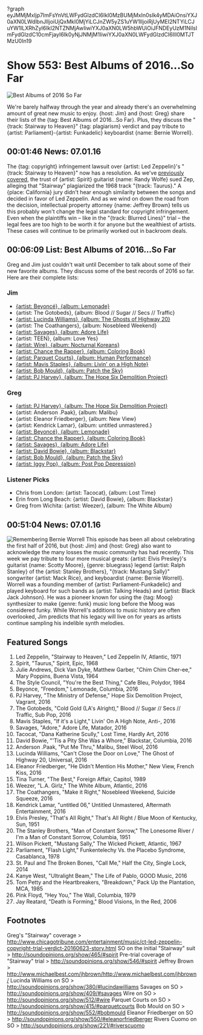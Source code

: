 ?graph eyJMMjMxIjp7ImFsYnVtLWFydGlzdCI6IkI0MzBUMjMxIn0sIk4yMDAiOnsiYXJ0aXN0LWdlbnJlIjoiUjQxMkI0MjYiLCJnZW5yZS1uYW1lIjoiRjUyMEI2NTYiLCJuYW1lLXRhZyI6IkI2NTZNMjAwIiwiYXJ0aXN0LW5hbWUiOiJFNDEyUzM1NiIsImFydGlzdC10cmFjayI6Ik0yNjJNMjM1IiwiYXJ0aXN0LWFydGlzdCI6IlI0MTJTMzU0In19

# Show 553: Best Albums of 2016...So Far

![Best Albums of 2016 So Far](http://sound-images.s3.amazonaws.com/images/2016/2016midyear_web.jpg)

We're barely halfway through the year and already there's an overwhelming amount of great new music to enjoy. {host: Jim} and {host: Greg} share their lists of the {tag: Best Albums of 2016...So Far}. Plus, they discuss the "{track: Stairway to Heaven}" {tag: plagiarism} verdict and pay tribute to {artist: Parliament}-{artist: Funkadelic} keyboardist {name: Bernie Worrell}.

## 00:01:46 News: 07.01.16
The {tag: copyright} infringement lawsuit over {artist: Led Zeppelin}'s "{track: Stairway to Heaven}" now has a resolution. As we've [previously](http://soundopinions.org/show/546/#spirit) [covered](http://soundopinions.org/show/465/#spirit), the trust of {artist: Spirit} guitarist {name: Randy Wolfe} sued Zep, alleging that "Stairway" plagiarized the 1968 track "{track: Taurus}." A {place: California} jury didn't hear enough similarity between the songs and decided in favor of Led Zeppelin. And as we wind on down the road from the decision, intellectual property attorney {name: Jeffrey Brown} tells us this probably won't change the legal standard for copyright infringement. Even when the plaintiffs win – like in the "{track: Blurred Lines}" trial – the legal fees are too high to be worth it for anyone but the wealthiest of artists. These cases will continue to be primarily worked out in backroom deals.



## 00:06:09 List: Best Albums of 2016...So Far
Greg and Jim just couldn't wait until December to talk about some of their new favorite albums. They discuss some of the best records of 2016 so far. Here are their complete lists:

### Jim
- [{artist: Beyoncé}, {album: Lemonade}](http://soundopinions.org/show/544/#lemonade)
- {artist: The Gotobeds}, {album: Blood // Sugar // Secs // Traffic}
- [{artist: Lucinda Williams}, {album: The Ghosts of Highway 20}](http://soundopinions.org/show/532/#lucindawilliams)
- {artist: The Coathangers}, {album: Nosebleed Weekend} 
- [{artist: Savages}, {album: Adore Life}](http://soundopinions.org/show/530/#savages)
- {artist: TEEN}, {album: Love Yes}
- [{artist: Wire}, {album: Nocturnal Koreans}](https://www.wbez.org/shows/jim-derogatis/nocturnal-koreans-finds-wire-in-a-more-subdued-apocalyptic-mood/95cbe2ec-c4c7-4f88-8846-e989200c6969)
- [{artist: Chance the Rapper}, {album: Coloring Book}](http://soundopinions.org/show/550/#chancetherapper)
- [{artist: Parquet Courts}, {album: Human Performance}](http://soundopinions.org/show/543/#parquetcourts)
- [{artist: Mavis Staples}, {album: Livin' on a High Note}](http://soundopinions.org/show/536/#mavisstaples)
- [{artist: Bob Mould}, {album: Patch the Sky}](http://soundopinions.org/show/539/#bobmould)
- [{artist: PJ Harvey}, {album: The Hope Six Demolition Project}](http://soundopinions.org/show/541/#pjharvey)

### Greg
- [{artist: PJ Harvey}, {album: The Hope Six Demolition Project}](http://soundopinions.org/show/541/#pjharvey)
- {artist: Anderson .Paak}, {album: Malibu}
- {artist: Eleanor Friedberger}, {album: New View}
- {artist: Kendrick Lamar}, {album: untitled unmastered.}
- [{artist: Beyoncé}, {album: Lemonade}](http://soundopinions.org/show/544/#lemonade)
- [{artist: Chance the Rapper}, {album: Coloring Book}](http://soundopinions.org/show/550/#chancetherapper)
- [{artist: Savages}, {album: Adore Life}](http://soundopinions.org/show/530/#savages)
- [{artist: David Bowie}, {album: Blackstar}](http://soundopinions.org/show/529/#blackstar)
- [{artist: Bob Mould}, {album: Patch the Sky}](http://soundopinions.org/show/539/#bobmould)
- [{artist: Iggy Pop}, {album: Post Pop Depression}](http://soundopinions.org/show/538/#iggypop)

### Listener Picks
- Chris from London: {artist: Tacocat}, {album: Lost Time}
- Erin from Long Beach: {artist: David Bowie}, {album: Blackstar}
- Greg from Wichita: {artist: Weezer}, {album: The White Album}

## 00:51:04 News: 07.01.16
![Remembering Bernie Worrell](http://sound-images.s3.amazonaws.com/images/2016/Worrell.jpg)
This episode has been all about celebrating the first half of 2016, but {host: Jim} and {host: Greg} also want to acknowledge the many losses the music community has had recently. This week we pay tribute to four more musical greats: {artist: Elvis Presley}'s guitarist {name: Scotty Moore}, {genre: bluegrass} legend {artist: Ralph Stanley} of the {artist: Stanley Brothers}, "{track: Mustang Sally}" songwriter {artist: Mack Rice}, and keyboardist {name: Bernie Worrell}. Worrell was a founding member of {artist: Parliament-Funkadelic} and played keyboard for such bands as {artist: Talking Heads} and {artist: Black Jack Johnson}. He was a pioneer known for using the {tag: Moog} synthesizer to make {genre: funk} music long before the Moog was considered funky. While Worrell's additions to music history are often overlooked, Jim predicts that his legacy will live on for years as artists continue sampling his indelible synth melodies.



## Featured Songs

1. Led Zeppelin, "Stairway to Heaven," Led Zeppelin IV, Atlantic, 1971
1. Spirit, "Taurus," Spirit, Epic, 1968
1. Julie Andrews, Dick Van Dyke, Matthew Garber, "Chim Chim Cher-ee," Mary Poppins, Buena Vista, 1964 
1. The Style Council, "You're the Best Thing," Cafe Bleu, Polydor, 1984
1. Beyonce, "Freedom," Lemonade, Columbia, 2016
1. PJ Harvey, "The Ministry of Defense," Hope Six Demolition Project, Vagrant, 2016
1. The Gotobeds, "Cold Gold (LA's Alright)," Blood // Sugar // Secs // Traffic, Sub Pop, 2016
1. Mavis Staples, "If it's a Light," Livin' On A High Note, Anti-, 2016 
1. Savages, "Adore," Adore Life, Matador, 2016
1. Tacocat, "Dana Katherine Scully," Lost Time, Hardly Art, 2016 
1. David Bowie, "'Tis a Pity She Was a Whore," Blackstar, Columbia, 2016
1. Anderson .Paak, "Put Me Thru," Malibu, Steel Wool, 2016 
1. Lucinda Williams, "Can't Close the Door on Love," The Ghost of Highway 20, Universal, 2016 
1. Eleanor Friedberger, "He Didn't Mention His Mother," New View, French Kiss, 2016
1. Tina Turner, "The Best," Foreign Affair, Capitol, 1989 
1. Weezer, "L.A. Girlz," The White Album, Atlantic, 2016 
1. The Coathangers, "Make it Right," Nosebleed Weekend, Suicide Squeeze, 2016
1. Kendrick Lamar, "untitled 06," Untitled Unmastered, Aftermath Entertainment, 2016 
1. Elvis Presley, "That's All Right," That's All Right / Blue Moon of Kentucky, Sun, 1951
1. The Stanley Brothers, "Man of Constant Sorrow," The Lonesome River / I'm a Man of Constant Sorrow, Columbia, 1951 
1. Wilson Pickett, "Mustang Sally," The Wicked Pickett, Atlantic, 1967
1. Parliament, "Flash Light," Funkentelechy Vs. the Placebo Syndrome, Casablanca, 1978 
1. St. Paul and The Broken Bones, "Call Me," Half the City, Single Lock, 2014 
1. Kanye West, "Ultralight Beam," The Life of Pablo, GOOD Music, 2016 
1. Tom Petty and the Heartbreakers, "Breakdown," Pack Up the Plantation, MCA, 1985
1. Pink Floyd, "Hey You," The Wall, Columbia, 1979
1. Jay Reatard, "Death is Forming," Blood Visions, In the Red, 2006 

## Footnotes

Greg's "Stairway" coverage > http://www.chicagotribune.com/entertainment/music/ct-led-zeppelin-copyright-trial-verdict-20160623-story.html
SO on the initial "Stairway" suit > http://soundopinions.org/show/465/#spirit
Pre-trial coverage of "Stairway" trial > http://soundopinions.org/show/546/#spirit
Jeffrey Brown > http://www.michaelbest.com/jhbrown/http://www.michaelbest.com/jhbrown/
Lucinda Williams on SO > http://soundopinions.org/show/380/#lucindawilliams
Savages on SO > http://soundopinions.org/show/409/#savages
Wire on SO > http://soundopinions.org/show/512/#wire
Parquet Courts on SO > http://soundopinions.org/show/415/#parquetcourts
Bob Mould on SO > http://soundopinions.org/show/552/#bobmould
Eleanor Friedberger on SO > http://soundopinions.org/show/550/#eleanorfriedberger
Rivers Cuomo on SO > http://soundopinions.org/show/221/#riverscuomo


